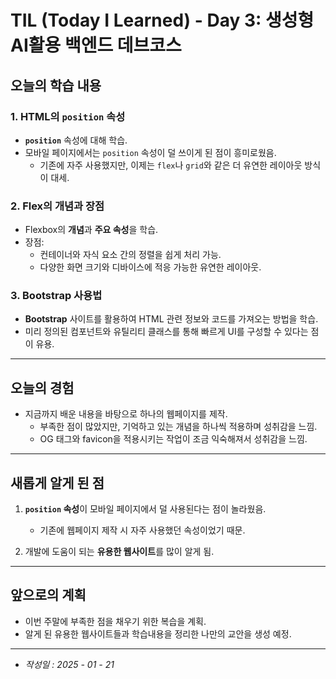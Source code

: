 # TIL (Today I Learned) - Day 3: 생성형 AI활용 백엔드 데브코스

## 오늘의 학습 내용

### 1. HTML의 `position` 속성

- **`position`** 속성에 대해 학습.
- 모바일 페이지에서는 `position` 속성이 덜 쓰이게 된 점이 흥미로웠음.
  - 기존에 자주 사용했지만, 이제는 `flex`나 `grid`와 같은 더 유연한 레이아웃 방식이 대세.

### 2. Flex의 개념과 장점

- Flexbox의 **개념**과 **주요 속성**을 학습.
- 장점:
  - 컨테이너와 자식 요소 간의 정렬을 쉽게 처리 가능.
  - 다양한 화면 크기와 디바이스에 적응 가능한 유연한 레이아웃.

### 3. Bootstrap 사용법

- **Bootstrap** 사이트를 활용하여 HTML 관련 정보와 코드를 가져오는 방법을 학습.
- 미리 정의된 컴포넌트와 유틸리티 클래스를 통해 빠르게 UI를 구성할 수 있다는 점이 유용.

---

## 오늘의 경험

- 지금까지 배운 내용을 바탕으로 하나의 웹페이지를 제작.
  - 부족한 점이 많았지만, 기억하고 있는 개념을 하나씩 적용하며 성취감을 느낌.
  - OG 태그와 favicon을 적용시키는 작업이 조금 익숙해져서 성취감을 느낌.

---

## 새롭게 알게 된 점

1. **`position` 속성**이 모바일 페이지에서 덜 사용된다는 점이 놀라웠음.

   - 기존에 웹페이지 제작 시 자주 사용했던 속성이었기 때문.

2. 개발에 도움이 되는 **유용한 웹사이트**를 많이 알게 됨.

---

## 앞으로의 계획

- 이번 주말에 부족한 점을 채우기 위한 복습을 계획.
- 알게 된 유용한 웹사이트들과 학습내용을 정리한 나만의 교안을 생성 예정.

---

- _작성일 : 2025 - 01 - 21_
